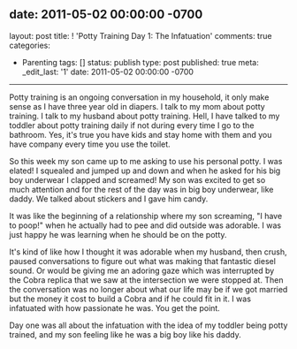date: 2011-05-02 00:00:00 -0700
---
layout: post
title: ! 'Potty Training Day 1: The Infatuation'
comments: true
categories:
- Parenting
tags: []
status: publish
type: post
published: true
meta:
  _edit_last: '1'
date: 2011-05-02 00:00:00 -0700
---
Potty training is an ongoing conversation in my household, it only make sense as I have three year old in diapers.  I talk to my mom about potty training.  I talk to my husband about potty training.  Hell, I have talked to my toddler about potty training daily if not during every time I go to the bathroom.  Yes, it's true you have kids and stay home with them and you have company every time you use the toilet.

So this week my son came up to me asking to use his personal potty.  I was elated!  I squealed and jumped up and down and when he asked for his big boy underwear I clapped and screamed!   My son was excited to get so much attention and for the rest of the day was in big boy underwear, like daddy.  We talked about stickers and I gave him candy.  

It was like the beginning of a relationship where my son screaming, "I have to poop!" when he actually had to pee and did outside was adorable.  I was just happy he was learning when he should be on the potty.

It's kind of like how I thought it was adorable when my husband, then crush, paused conversations to figure out what was making that fantastic diesel sound.  Or would be giving me an adoring gaze which was interrupted by the Cobra replica that we saw at the intersection we were stopped at.  Then the conversation was no longer about what our life may be if we got married but the money it cost to build a Cobra and if he could fit in it.  I was infatuated with how passionate he was.  You get the point.

Day one was all about the infatuation with the idea of my toddler being potty trained, and my son feeling like he was a big boy like his daddy. 
